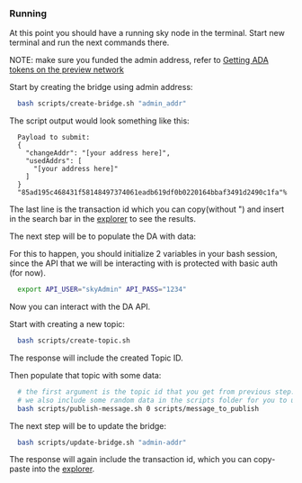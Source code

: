 ### Running

At this point you should have a running sky node in the terminal.
Start new terminal and run the next commands there.


NOTE: make sure you funded the admin address,
refer to [Getting ADA tokens on the preview network](/README.md#get-ada-tokens-on-the-preview-network)


Start by creating the bridge using admin address:
```bash
  bash scripts/create-bridge.sh "admin_addr"
```

The script output would look something like this:
```
  Payload to submit:
  {
    "changeAddr": "[your address here]",
    "usedAddrs": [
      "[your address here]"
    ]
  }
  "85ad195c468431f58148497374061eadb619df0b0220164bbaf3491d2490c1fa"%
```
The last line is the transaction id which you can copy(without ") and insert in the
search bar in the [explorer](https://preview.cexplorer.io/) to see the results.

The next step will be to populate the DA with data:

For this to happen, you should initialize 2 variables
in your bash session, since the API that we will be
interacting with is protected with basic auth (for now).

```bash
  export API_USER="skyAdmin" API_PASS="1234"
```

Now you can interact with the DA API.


Start with creating a new topic:
```bash
  bash scripts/create-topic.sh  
```

The response will include the created Topic ID.

Then populate that topic with some data:
```bash
  # the first argument is the topic id that you get from previous step.
  # we also include some random data in the scripts folder for you to use.
  bash scripts/publish-message.sh 0 scripts/message_to_publish
```

The next step will be to update the bridge:
```bash
  bash scripts/update-bridge.sh "admin-addr"
```

The response will again include the transaction id,
which you can copy-paste into the [explorer](https://preview.cexplorer.io/).

